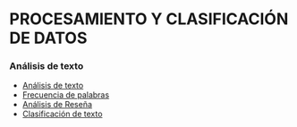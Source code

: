 # PROCESAMIENTO Y CLASIFICACIÓN DE DATOS

### Análisis de texto 
- [Análisis de texto](https://github.com/LeslyeHdz13/PCD/blob/main/Tareas/An%C3%A1lisis%20de%20texto/LMHB_An%C3%A1lisis_de_Texto.pdf)
- [Frecuencia de palabras](https://github.com/LeslyeHdz13/PCD/blob/main/Participaci%C3%B3n/Clase_01/Frecuencia_palabras___AnalisisDeTexto_Libro.ipynb)
- [Análisis de Reseña](https://github.com/LeslyeHdz13/PCD/blob/main/Tareas/An%C3%A1lisis%20de%20texto/LMHB_AnalisisTexto_Rese%C3%B1a.pdf)
- [Clasificación de texto](https://github.com/LeslyeHdz13/PCD/tree/main/Tareas/An%C3%A1lisis%20de%20texto/Tareas/Tarea%203)

